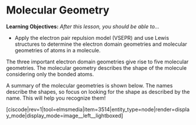 <div style="float:right;margin:auto"><ebook-button title="Molecular Geometry" link="https://genchem.science.psu.edu/08-3-molecular-shapes"></ebook-button></div>


# Molecular Geometry

**Learning Objectives:** _After this lesson, you should be able to…_
* Apply the electron pair repulsion model (VSEPR) and use Lewis structures to determine the electron domain geometries and molecular geometries of atoms in a molecule.




The three important electron domain geometries give rise to five molecular geometries.  The molecular geometry describes the shape of the molecule considering only the bonded atoms.

A summary of the molecular geometries is shown below.  The names describe the shapes, so focus on looking for the shape as described by the name.  This will help you recognize them!

[ciscode|rev=1|tool=elmsmedia|item=3514|entity_type=node|render=display_mode|display_mode=image__left__lightboxed]